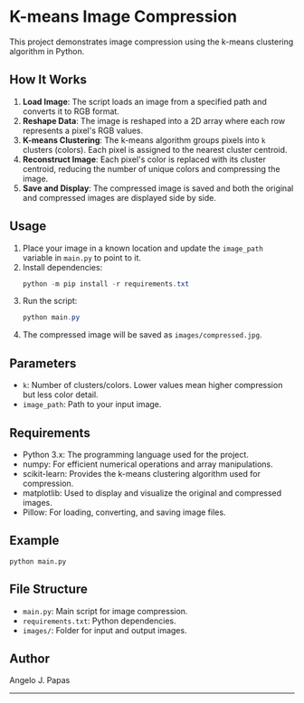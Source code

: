 # K-means Image Compression

This project demonstrates image compression using the k-means clustering algorithm in Python.

## How It Works

1. **Load Image**: The script loads an image from a specified path and converts it to RGB format.
2. **Reshape Data**: The image is reshaped into a 2D array where each row represents a pixel's RGB values.
3. **K-means Clustering**: The k-means algorithm groups pixels into `k` clusters (colors). Each pixel is assigned to the nearest cluster centroid.
4. **Reconstruct Image**: Each pixel's color is replaced with its cluster centroid, reducing the number of unique colors and compressing the image.
5. **Save and Display**: The compressed image is saved and both the original and compressed images are displayed side by side.

## Usage

1. Place your image in a known location and update the `image_path` variable in `main.py` to point to it.
2. Install dependencies:
   ```powershell
   python -m pip install -r requirements.txt
   ```
3. Run the script:
   ```powershell
   python main.py
   ```
4. The compressed image will be saved as `images/compressed.jpg`.

## Parameters
- `k`: Number of clusters/colors. Lower values mean higher compression but less color detail.
- `image_path`: Path to your input image.

## Requirements
* Python 3.x: The programming language used for the project.
* numpy: For efficient numerical operations and array manipulations.
* scikit-learn: Provides the k-means clustering algorithm used for compression.
* matplotlib: Used to display and visualize the original and compressed images.
* Pillow: For loading, converting, and saving image files.

## Example
```
python main.py
```

## File Structure
- `main.py`: Main script for image compression.
- `requirements.txt`: Python dependencies.
- `images/`: Folder for input and output images.

## Author
Angelo J. Papas

---
